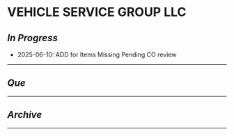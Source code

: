 # VEHICLE SERVICE GROUP LLC

## *In Progress*

- 2025-06-10: ADD for Items Missing Pending CO review


--------------------

## *Que*

-----------------------------------
## *Archive*

-----------------------------------

